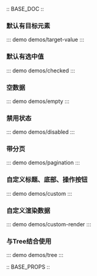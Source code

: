 :: BASE_DOC ::

### 默认有目标元素

::: demo demos/target-value
:::

### 默认有选中值

::: demo demos/checked
:::

### 空数据

::: demo demos/empty
:::

### 禁用状态

::: demo demos/disabled
:::

### 带分页

::: demo demos/pagination
:::

### 自定义标题、底部、操作按钮

::: demo demos/custom
:::

### 自定义渲染数据

::: demo demos/custom-render
:::

### 与Tree结合使用

::: demo demos/tree
:::


:: BASE_PROPS ::
